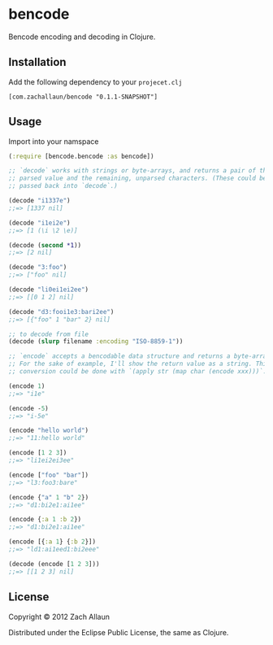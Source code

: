 # bencode

Bencode encoding and decoding in Clojure.

## Installation
Add the following dependency to your `projecet.clj`

```
[com.zachallaun/bencode "0.1.1-SNAPSHOT"]
```

## Usage
Import into your namspace

```clj
(:require [bencode.bencode :as bencode])
```

```clj
;; `decode` works with strings or byte-arrays, and returns a pair of the
;; parsed value and the remaining, unparsed characters. (These could be
;; passed back into `decode`.)

(decode "i1337e")
;;=> [1337 nil]

(decode "i1ei2e")
;;=> [1 (\i \2 \e)]

(decode (second *1))
;;=> [2 nil]

(decode "3:foo")
;;=> ["foo" nil]

(decode "li0ei1ei2ee")
;;=> [[0 1 2] nil]

(decode "d3:fooi1e3:bari2ee")
;;=> [{"foo" 1 "bar" 2} nil]

;; to decode from file
(decode (slurp filename :encoding "ISO-8859-1"))

;; `encode` accepts a bencodable data structure and returns a byte-array.
;; For the sake of example, I'll show the return value as a string. This
;; conversion could be done with `(apply str (map char (encode xxx)))`.

(encode 1)
;;=> "i1e"

(encode -5)
;;=> "i-5e"

(encode "hello world")
;;=> "11:hello world"

(encode [1 2 3])
;;=> "li1ei2ei3ee"

(encode ["foo" "bar"])
;;=> "l3:foo3:bare"

(encode {"a" 1 "b" 2})
;;=> "d1:bi2e1:ai1ee"

(encode {:a 1 :b 2})
;;=> "d1:bi2e1:ai1ee"

(encode [{:a 1} {:b 2}])
;;=> "ld1:ai1eed1:bi2eee"

(decode (encode [1 2 3]))
;;=> [[1 2 3] nil]
```

## License

Copyright © 2012 Zach Allaun

Distributed under the Eclipse Public License, the same as Clojure.
